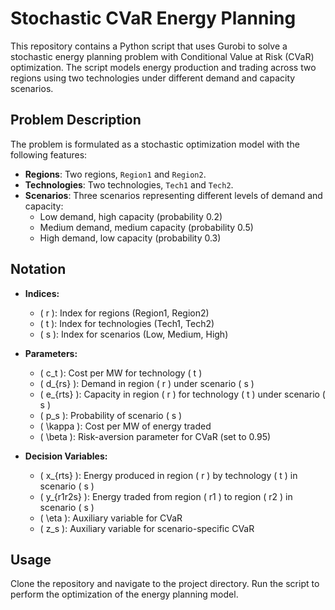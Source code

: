 # Stochastic CVaR Energy Planning

This repository contains a Python script that uses Gurobi to solve a stochastic energy planning problem with Conditional Value at Risk (CVaR) optimization. The script models energy production and trading across two regions using two technologies under different demand and capacity scenarios.

## Problem Description

The problem is formulated as a stochastic optimization model with the following features:

- **Regions**: Two regions, `Region1` and `Region2`.
- **Technologies**: Two technologies, `Tech1` and `Tech2`.
- **Scenarios**: Three scenarios representing different levels of demand and capacity:
  - Low demand, high capacity (probability 0.2)
  - Medium demand, medium capacity (probability 0.5)
  - High demand, low capacity (probability 0.3)

## Notation

- **Indices:**
  - \( r \): Index for regions (Region1, Region2)
  - \( t \): Index for technologies (Tech1, Tech2)
  - \( s \): Index for scenarios (Low, Medium, High)

- **Parameters:**
  - \( c_t \): Cost per MW for technology \( t \)
  - \( d_{rs} \): Demand in region \( r \) under scenario \( s \)
  - \( e_{rts} \): Capacity in region \( r \) for technology \( t \) under scenario \( s \)
  - \( p_s \): Probability of scenario \( s \)
  - \( \kappa \): Cost per MW of energy traded
  - \( \beta \): Risk-aversion parameter for CVaR (set to 0.95)

- **Decision Variables:**
  - \( x_{rts} \): Energy produced in region \( r \) by technology \( t \) in scenario \( s \)
  - \( y_{r1r2s} \): Energy traded from region \( r1 \) to region \( r2 \) in scenario \( s \)
  - \( \eta \): Auxiliary variable for CVaR
  - \( z_s \): Auxiliary variable for scenario-specific CVaR

## Usage

Clone the repository and navigate to the project directory.
Run the script to perform the optimization of the energy planning model.
